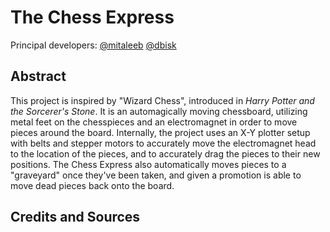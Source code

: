 # The Chess Express

Principal developers: [@mitaleeb](github.com/mitaleeb) [@dbisk](github.com/dbisk)

## Abstract

This project is inspired by "Wizard Chess", introduced in _Harry Potter and the Sorcerer's Stone_. It is an automagically moving chessboard, utilizing metal feet on the chesspieces and an electromagnet in order to move pieces around the board. Internally, the project uses an X-Y plotter setup with belts and stepper motors to accurately move the electromagnet head to the location of the pieces, and to accurately drag the pieces to their new positions. The Chess Express also automatically moves pieces to a "graveyard" once they've been taken, and given a promotion is able to move dead pieces back onto the board.

## Credits and Sources